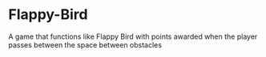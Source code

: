 # Flappy-Bird
A game that functions like Flappy Bird with points awarded when the player passes between the space between obstacles
